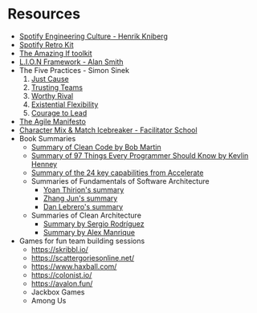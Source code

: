 # Resources
- [Spotify Engineering Culture - Henrik Kniberg](https://www.youtube.com/watch?v=Yvfz4HGtoPc)
- [Spotify Retro Kit](https://engineering.atspotify.com/wp-content/uploads/sites/2/2017/12/retro-kit3.pdf)
- [The Amazing If toolkit](https://www.amazingif.com/toolkit/)
- [L.I.O.N Framework - Alan Smith](https://alansmith.actioncoach.co.uk/wp-content/uploads/sites/25/2019/03/L.I.O.N-MEETING-FRAMEWORK-EXPLAINED.pdf)
- The Five Practices - Simon Sinek
  1. [Just Cause](https://www.youtube.com/watch?v=0XK-qiQK5Ms)
  2. [Trusting Teams](https://www.youtube.com/watch?v=W5qQJhe7sLE)
  3. [Worthy Rival](https://www.youtube.com/watch?v=5dtbhd11SYw)
  4. [Existential Flexibility](https://www.youtube.com/watch?v=OPjqCLLqLlg)
  5. [Courage to Lead](https://www.youtube.com/watch?v=gPcgEBbNQvw)
- [The Agile Manifesto](https://agilemanifesto.org/principles.html)
- [Character Mix & Match Icebreaker - Facilitator School](https://www.facilitator.school/blog/character-mix-match-miro-icebreaker)
- Book Summaries
  - [Summary of Clean Code by Bob Martin](https://gist.github.com/wojteklu/73c6914cc446146b8b533c0988cf8d29)
  - [Summary of 97 Things Every Programmer Should Know by Kevlin Henney](https://github.com/97-things/97-things-every-programmer-should-know/blob/master/en/SUMMARY.md)
  - [Summary of the 24 key capabilities from Accelerate](https://roman.pt/posts/accelerate/accelerate-key-capabilities.pdf)
  - Summaries of Fundamentals of Software Architecture
    - [Yoan Thirion's summary](https://yoan-thirion.gitbook.io/knowledge-base/software-architecture/fundamentals-of-software-architecture)
    - [Zhang Jun's summary](https://github.com/zhangjunhd/reading-notes/blob/master/software/FundamentalsOfSoftwareArchitecture.md)
    - [Dan Lebrero's summary](https://danlebrero.com/2021/11/17/fundamentals-of-software-architecture-summary/)
  - Summaries of Clean Architecture
    - [Summary by Sergio Rodríguez](https://github.com/serodriguez68/clean-architecture)
    - [Summary by Alex Manrique](https://alexmanrique.com/blog/books/2020/11/15/clean-architecture-book-summary.html)
- Games for fun team building sessions
  - https://skribbl.io/
  - https://scattergoriesonline.net/
  - https://www.haxball.com/
  - https://colonist.io/
  - https://avalon.fun/
  - Jackbox Games
  - Among Us
